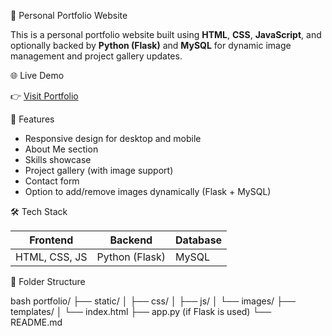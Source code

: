  💼 Personal Portfolio Website

This is a personal portfolio website built using **HTML**, **CSS**, **JavaScript**, and optionally backed by **Python (Flask)** and **MySQL** for dynamic image management and project gallery updates.

🌐 Live Demo

👉 [Visit Portfolio](https://DharaniDharan-45.github.io/My-Portfolio)  

📌 Features

- Responsive design for desktop and mobile
- About Me section
- Skills showcase
- Project gallery (with image support)
- Contact form
- Option to add/remove images dynamically (Flask + MySQL)

 🛠️ Tech Stack

| Frontend       | Backend      | Database     |
|----------------|--------------|--------------|
| HTML, CSS, JS  | Python (Flask) | MySQL        |


 📁 Folder Structure

bash
portfolio/
├── static/
│   ├── css/
│   ├── js/
│   └── images/
├── templates/
│   └── index.html
├── app.py  (if Flask is used)
└── README.md
